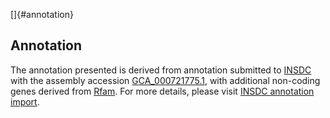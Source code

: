 []{#annotation}

Annotation
----------

The annotation presented is derived from annotation submitted to
[INSDC](http://www.insdc.org) with the assembly accession
[GCA\_000721775.1](http://www.ebi.ac.uk/ena/data/view/GCA_000721775.1),
with additional non-coding genes derived from
[Rfam](http://rfam.xfam.org/). For more details, please visit [INSDC
annotation
import](http://ensemblgenomes.org/info/data/insdc_annotation).
